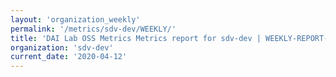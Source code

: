 ```yaml
---
layout: 'organization_weekly'
permalink: '/metrics/sdv-dev/WEEKLY/'
title: 'DAI Lab OSS Metrics Metrics report for sdv-dev | WEEKLY-REPORT-2020-04-12'
organization: 'sdv-dev'
current_date: '2020-04-12'
---
```

